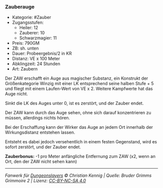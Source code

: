 ### Zauberauge

- Kategorie: #Zauber
- Zugangsstufen:
  - Heiler: 12
  - Zauberer: 10
  - Schwarzmagier: 11
- Preis: 790GM
- ZB: sh. unten
- Dauer: Probeergebnis/2 in KR
- Distanz: VE x 100 Meter
- Abklingzeit: 24 Stunden
- Art: Zaubern



Der ZAW erschafft ein Auge aus magischer Substanz, ein Konstrukt der Größenkategorie Winzig mit einer LK entsprechend seine halben Stufe + 5 und fliegt mit einem Laufen-Wert von VE x 2. Weitere Kampfwerte hat das Auge nicht.

Sinkt die LK des Auges unter 0, ist es zerstört, und der Zauber endet.

Der ZAW kann durch das Auge sehen, ohne sich darauf konzentrieren zu müssen, allerdings nichts hören.

Bei der Erschaffung kann der Wirker das Auge an jedem Ort innerhalb der Wirkungsdistanz entstehen lassen.

Entsteht es dabei jedoch versehentlich in einem festen Gegenstand, wird es sofort zerstört, und der Zauber endet.



<b>Zauberbonus:</b> -1 pro Meter anfängliche Entfernung zum ZAW (x2, wenn an Ort, den der ZAW nicht sehen kann)

---

_Fanwerk für [Dungeonslayers](https://www.dungeonslayers.net/) © Christian Kennig | Quelle: Bruder Grimms Grimmoire 2 | Lizenz: [CC-BY-NC-SA 4.0](https://creativecommons.org/licenses/by-nc-sa/4.0/deed.de)_
